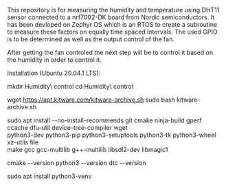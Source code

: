 This repository is for measuring the humidity and temperature using DHT11 sensor connected to a nrf7002-DK board from Nordic semiconductors. It has been devloped on Zephyr OS which is an RTOS to create a subroutine to measure these factors on equally time spaced intervals. The used GPIO is to be determined as well as the output control of the fan.

After getting the fan controled the next step will be to control it based on the humidity in order to control it.

Installation (Ubuntu 20.04.1 LTS):

mkdir Humidity\ control
cd Humidity\ control

wget https://apt.kitware.com/kitware-archive.sh
sudo bash kitware-archive.sh


sudo apt install --no-install-recommends git cmake ninja-build gperf \
  ccache dfu-util device-tree-compiler wget \
  python3-dev python3-pip python3-setuptools python3-tk python3-wheel xz-utils file \
  make gcc gcc-multilib g++-multilib libsdl2-dev libmagic1
  
cmake --version
python3 --version
dtc --version

sudo apt install python3-venv
